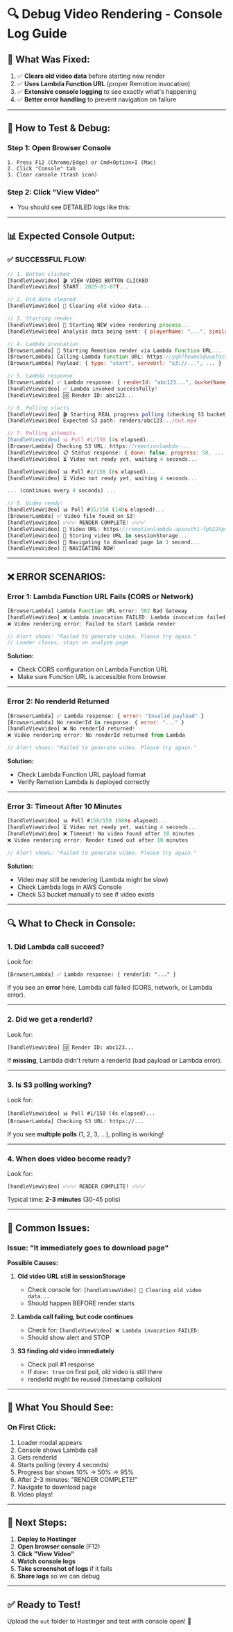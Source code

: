 # 🔍 Debug Video Rendering - Console Log Guide

## 🎯 **What Was Fixed:**

1. ✅ **Clears old video data** before starting new render
2. ✅ **Uses Lambda Function URL** (proper Remotion invocation)
3. ✅ **Extensive console logging** to see exactly what's happening
4. ✅ **Better error handling** to prevent navigation on failure

---

## 🧪 **How to Test & Debug:**

### **Step 1: Open Browser Console**
```
1. Press F12 (Chrome/Edge) or Cmd+Option+I (Mac)
2. Click "Console" tab
3. Clear console (trash icon)
```

### **Step 2: Click "View Video"**
- You should see DETAILED logs like this:

---

## 📊 **Expected Console Output:**

### **✅ SUCCESSFUL FLOW:**

```javascript
// 1. Button clicked
[handleViewVideo] 🎬 VIEW VIDEO BUTTON CLICKED
[handleViewVideo] START: 2025-01-07T...

// 2. Old data cleared
[handleViewVideo] 🧹 Clearing old video data...

// 3. Starting render
[handleViewVideo] 🚀 Starting NEW video rendering process...
[handleViewVideo] Analysis data being sent: { playerName: "...", similarity: 86, ... }

// 4. Lambda invocation
[BrowserLambda] 🚀 Starting Remotion render via Lambda Function URL...
[BrowserLambda] Calling Lambda Function URL: https://yqh7fewmx5duuefocxvfaaq3ue0termm...
[BrowserLambda] Payload: { type: "start", serveUrl: "s3://...", ... }

// 5. Lambda response
[BrowserLambda] ✅ Lambda response: { renderId: "abc123...", bucketName: "..." }
[handleViewVideo] ✅ Lambda invoked successfully!
[handleViewVideo] 🆔 Render ID: abc123...

// 6. Polling starts
[handleViewVideo] 🎬 Starting REAL progress polling (checking S3 bucket)...
[handleViewVideo] Expected S3 path: renders/abc123.../out.mp4

// 7. Polling attempts
[handleViewVideo] 📊 Poll #1/150 (4s elapsed)...
[BrowserLambda] Checking S3 URL: https://remotionlambda-...
[handleViewVideo] 📋 Status response: { done: false, progress: 50, ... }
[handleViewVideo] ⏳ Video not ready yet, waiting 4 seconds...

[handleViewVideo] 📊 Poll #2/150 (8s elapsed)...
[handleViewVideo] ⏳ Video not ready yet, waiting 4 seconds...

... (continues every 4 seconds) ...

// 8. Video ready!
[handleViewVideo] 📊 Poll #35/150 (140s elapsed)...
[BrowserLambda] ✅ Video file found on S3!
[handleViewVideo] ✅✅✅ RENDER COMPLETE! ✅✅✅
[handleViewVideo] 🎥 Video URL: https://remotionlambda-apsouth1-fp5224pnxc.s3...
[handleViewVideo] 💾 Storing video URL in sessionStorage...
[handleViewVideo] 🚀 Navigating to download page in 1 second...
[handleViewVideo] 🚀 NAVIGATING NOW!
```

---

## ❌ **ERROR SCENARIOS:**

### **Error 1: Lambda Function URL Fails (CORS or Network)**
```javascript
[BrowserLambda] Lambda Function URL error: 502 Bad Gateway
[handleViewVideo] ❌ Lambda invocation FAILED: Lambda invocation failed: 502 - ...
❌ Video rendering error: Failed to start Lambda render

// Alert shows: "Failed to generate video. Please try again."
// Loader closes, stays on analyze page
```

**Solution:**
- Check CORS configuration on Lambda Function URL
- Make sure Function URL is accessible from browser

---

### **Error 2: No renderId Returned**
```javascript
[BrowserLambda] ✅ Lambda response: { error: "Invalid payload" }
[BrowserLambda] No renderId in response: { error: "..." }
[handleViewVideo] ❌ No renderId returned!
❌ Video rendering error: No renderId returned from Lambda

// Alert shows: "Failed to generate video. Please try again."
```

**Solution:**
- Check Lambda Function URL payload format
- Verify Remotion Lambda is deployed correctly

---

### **Error 3: Timeout After 10 Minutes**
```javascript
[handleViewVideo] 📊 Poll #150/150 (600s elapsed)...
[handleViewVideo] ⏳ Video not ready yet, waiting 4 seconds...
[handleViewVideo] ❌ Timeout! No video found after 10 minutes
❌ Video rendering error: Render timed out after 10 minutes

// Alert shows: "Failed to generate video. Please try again."
```

**Solution:**
- Video may still be rendering (Lambda might be slow)
- Check Lambda logs in AWS Console
- Check S3 bucket manually to see if video exists

---

## 🔍 **What to Check in Console:**

### **1. Did Lambda call succeed?**
Look for:
```
[BrowserLambda] ✅ Lambda response: { renderId: "..." }
```

If you see an **error** here, Lambda call failed (CORS, network, or Lambda error).

---

### **2. Did we get a renderId?**
Look for:
```
[handleViewVideo] 🆔 Render ID: abc123...
```

If **missing**, Lambda didn't return a renderId (bad payload or Lambda error).

---

### **3. Is S3 polling working?**
Look for:
```
[handleViewVideo] 📊 Poll #1/150 (4s elapsed)...
[BrowserLambda] Checking S3 URL: https://...
```

If you see **multiple polls** (1, 2, 3, ...), polling is working!

---

### **4. When does video become ready?**
Look for:
```
[handleViewVideo] ✅✅✅ RENDER COMPLETE! ✅✅✅
```

Typical time: **2-3 minutes** (30-45 polls)

---

## 🚨 **Common Issues:**

### **Issue: "It immediately goes to download page"**

**Possible Causes:**

1. **Old video URL still in sessionStorage**
   - Check console for: `[handleViewVideo] 🧹 Clearing old video data...`
   - Should happen BEFORE render starts

2. **Lambda call failing, but code continues**
   - Check for: `[handleViewVideo] ❌ Lambda invocation FAILED:`
   - Should show alert and STOP

3. **S3 finding old video immediately**
   - Check poll #1 response
   - If `done: true` on first poll, old video is still there
   - renderId might be reused (timestamp collision)

---

## 🎯 **What You Should See:**

### **On First Click:**
1. Loader modal appears
2. Console shows Lambda call
3. Gets renderId
4. Starts polling (every 4 seconds)
5. Progress bar shows 10% → 50% → 95%
6. After 2-3 minutes: "RENDER COMPLETE!"
7. Navigate to download page
8. Video plays!

---

## 📝 **Next Steps:**

1. **Deploy to Hostinger**
2. **Open browser console** (F12)
3. **Click "View Video"**
4. **Watch console logs**
5. **Take screenshot of logs** if it fails
6. **Share logs** so we can debug

---

## ✅ **Ready to Test!**

Upload the `out` folder to Hostinger and test with console open! 🚀

